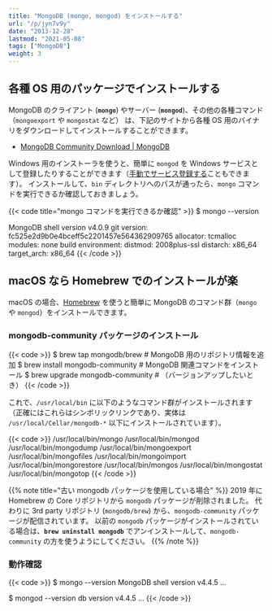 ```yaml
---
title: "MongoDB (mongo, mongod) をインストールする"
url: "/p/jyn7v9y"
date: "2013-12-28"
lastmod: "2021-05-08"
tags: ["MongoDB"]
weight: 3
---
```


各種 OS 用のパッケージでインストールする
----

MongoDB のクライアント (__`mongo`__) やサーバー (__`mongod`__)、その他の各種コマンド（`mongoexport` や `mongostat` など） は、下記のサイトから各種 OS 用のバイナリをダウンロードしてインストールすることができます。

- [MongoDB Community Download | MongoDB](https://www.mongodb.com/try/download/community)

Windows 用のインストーラを使うと、簡単に `mongod` を Windows サービスとして登録したりすることができます（[手動でサービス登録する](/p/tm4jzet)こともできます）。
インストールして、`bin` ディレクトリへのパスが通ったら、`mongo` コマンドを実行できるか確認しておきましょう。

{{< code title="mongo コマンドを実行できるか確認" >}}
$ mongo --version

MongoDB shell version v4.0.9
git version: fc525e2d9b0e4bceff5c2201457e564362909765
allocator: tcmalloc
modules: none
build environment:
    distmod: 2008plus-ssl
    distarch: x86_64
    target_arch: x86_64
{{< /code >}}


macOS なら Homebrew でのインストールが楽
----

macOS の場合、[Homebrew](https://brew.sh/index_ja) を使うと簡単に MongoDB のコマンド群（`mongo` や `mongod`）をインストールできます。

### mongodb-community パッケージのインストール

{{< code >}}
$ brew tap mongodb/brew  # MongoDB 用のリポジトリ情報を追加
$ brew install mongodb-community  # MongoDB 関連コマンドをインストール
$ brew upgrade mongodb-community  # （バージョンアップしたいとき）
{{< /code >}}

これで、`/usr/local/bin` に以下のようなコマンド群がインストールされます（正確にはこれらはシンボリックリンクであり、実体は `/usr/local/Cellar/mongodb-*` 以下にインストールされています）。

{{< code >}}
/usr/local/bin/mongo
/usr/local/bin/mongod
/usr/local/bin/mongodump
/usr/local/bin/mongoexport
/usr/local/bin/mongofiles
/usr/local/bin/mongoimport
/usr/local/bin/mongorestore
/usr/local/bin/mongos
/usr/local/bin/mongostat
/usr/local/bin/mongotop
{{< /code >}}

{{% note title="古い mongodb パッケージを使用している場合" %}}
2019 年に Homebrew の Core リポジトリから `mongodb` パッケージが削除されました。
代わりに 3rd party リポジトリ (`mongodb/brew`) から、`mongodb-community` パッケージが配信されています。
以前の `mongodb` パッケージがインストールされている場合は、__`brew uninstall mongodb`__ でアンインストールして、`mongodb-community` の方を使うようにしてください。
{{% /note %}}

### 動作確認

{{< code >}}
$ mongo --version
MongoDB shell version v4.4.5
...

$ mongod --version
db version v4.4.5
...
{{< /code >}}

